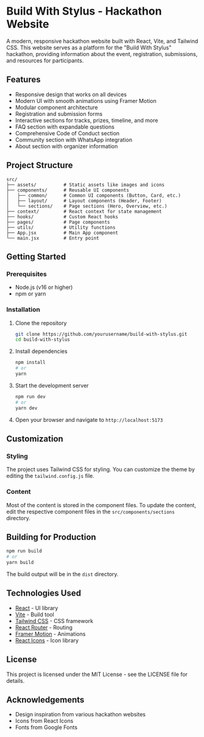 # Build With Stylus - Hackathon Website

A modern, responsive hackathon website built with React, Vite, and Tailwind CSS. This website serves as a platform for the "Build With Stylus" hackathon, providing information about the event, registration, submissions, and resources for participants.

## Features

- Responsive design that works on all devices
- Modern UI with smooth animations using Framer Motion
- Modular component architecture
- Registration and submission forms
- Interactive sections for tracks, prizes, timeline, and more
- FAQ section with expandable questions
- Comprehensive Code of Conduct section
- Community section with WhatsApp integration
- About section with organizer information

## Project Structure

```
src/
├── assets/          # Static assets like images and icons
├── components/      # Reusable UI components
│   ├── common/      # Common UI components (Button, Card, etc.)
│   ├── layout/      # Layout components (Header, Footer)
│   └── sections/    # Page sections (Hero, Overview, etc.)
├── context/         # React context for state management
├── hooks/           # Custom React hooks
├── pages/           # Page components
├── utils/           # Utility functions
├── App.jsx          # Main App component
└── main.jsx         # Entry point
```

## Getting Started

### Prerequisites

- Node.js (v16 or higher)
- npm or yarn

### Installation

1. Clone the repository
   ```bash
   git clone https://github.com/yourusername/build-with-stylus.git
   cd build-with-stylus
   ```

2. Install dependencies
   ```bash
   npm install
   # or
   yarn
   ```

3. Start the development server
   ```bash
   npm run dev
   # or
   yarn dev
   ```

4. Open your browser and navigate to `http://localhost:5173`

## Customization

### Styling

The project uses Tailwind CSS for styling. You can customize the theme by editing the `tailwind.config.js` file.

### Content

Most of the content is stored in the component files. To update the content, edit the respective component files in the `src/components/sections` directory.

## Building for Production

```bash
npm run build
# or
yarn build
```

The build output will be in the `dist` directory.

## Technologies Used

- [React](https://reactjs.org/) - UI library
- [Vite](https://vitejs.dev/) - Build tool
- [Tailwind CSS](https://tailwindcss.com/) - CSS framework
- [React Router](https://reactrouter.com/) - Routing
- [Framer Motion](https://www.framer.com/motion/) - Animations
- [React Icons](https://react-icons.github.io/react-icons/) - Icon library

## License

This project is licensed under the MIT License - see the LICENSE file for details.

## Acknowledgements

- Design inspiration from various hackathon websites
- Icons from React Icons
- Fonts from Google Fonts
